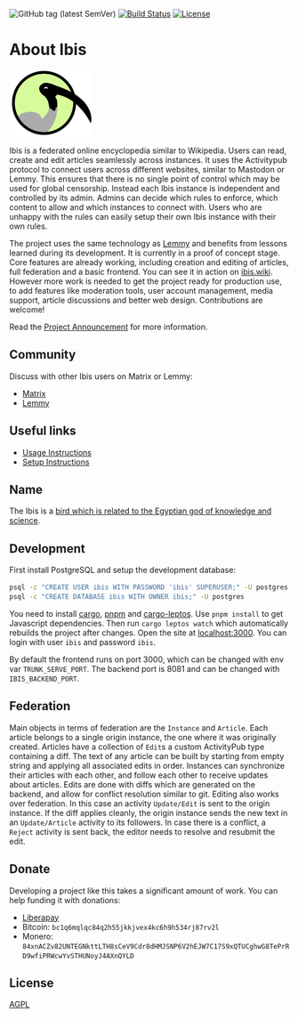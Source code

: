
![GitHub tag (latest SemVer)](https://img.shields.io/github/tag/Nutomic/ibis.svg)
[![Build Status](https://woodpecker.join-lemmy.org/api/badges/Nutomic/ibis/status.svg)](https://woodpecker.join-lemmy.org/Nutomic/ibis)
[![License](https://img.shields.io/github/license/Nutomic/ibis.svg)](LICENSE)

About Ibis
===

![](assets/logo.png)

Ibis is a federated online encyclopedia similar to Wikipedia.  Users can read, create and edit articles seamlessly across instances. It uses the Activitypub protocol to connect users across different websites, similar to Mastodon or Lemmy. This ensures that there is no single point of control which may be used for global censorship. Instead each Ibis instance is independent and controlled by its admin. Admins can decide which rules to enforce, which content to allow and which instances to connect with. Users who are unhappy with the rules can easily setup their own Ibis instance with their own rules. 

The project uses the same technology as [Lemmy](https://join-lemmy.org/) and benefits from lessons learned during its development. It is currently in a proof of concept stage. Core features are already working, including creation and editing of articles, full federation and a basic frontend. You can see it in action on [ibis.wiki](https://ibis.wiki). However more work is needed to get the project ready for production use, to add features like moderation tools, user account management, media support, article discussions and better web design. Contributions are welcome!

Read the [Project Announcement](https://ibis.wiki/article/Announcing_Ibis,_the_federated_Wikipedia_Alternative) for more information.

## Community

Discuss with other Ibis users on Matrix or Lemmy:

- [Matrix](https://matrix.to/#/#ibis:matrix.org)
- [Lemmy](https://lemmy.ml/c/ibis)

## Useful links

- [Usage Instructions](https://ibis.wiki/article/Usage_Instructions)
- [Setup Instructions](https://ibis.wiki/article/Setup_Instructions)

## Name

The Ibis is a [bird which is related to the Egyptian god of knowledge and science](https://en.wikipedia.org/wiki/African_sacred_ibis#In_myth_and_legend).

## Development

First install PostgreSQL and setup the development database:
```sh
psql -c "CREATE USER ibis WITH PASSWORD 'ibis' SUPERUSER;" -U postgres
psql -c "CREATE DATABASE ibis WITH OWNER ibis;" -U postgres
```

You need to install [cargo](https://rustup.rs/), [pnpm](https://pnpm.io/) and [cargo-leptos](https://github.com/leptos-rs/cargo-leptos). Use `pnpm install` to get Javascript dependencies. Then run `cargo leptos watch` which automatically rebuilds the project after changes. Open the site at [localhost:3000](http://localhost:3000/). You can login with user `ibis` and password `ibis`.

By default the frontend runs on port 3000, which can be changed with env var `TRUNK_SERVE_PORT`. The backend port is 8081 and can be changed with `IBIS_BACKEND_PORT`.

## Federation

Main objects in terms of federation are the `Instance` and `Article`. Each article belongs to a single origin instance, the one where it was originally created. Articles have a collection of `Edit`s a custom ActivityPub type containing a diff. The text of any article can be built by starting from empty string and applying all associated edits in order. Instances can synchronize their articles with each other, and follow each other to receive updates about articles. Edits are done with diffs which are generated on the backend, and allow for conflict resolution similar to git. Editing also works over federation. In this case an activity `Update/Edit` is sent to the origin instance. If the diff applies cleanly, the origin instance sends the new text in an `Update/Article` activity to its followers. In case there is a conflict, a `Reject` activity is sent back, the editor needs to resolve and resubmit the edit.

## Donate

Developing a project like this takes a significant amount of work. You can help funding it with donations:

- [Liberapay](https://liberapay.com/Ibis/)
- Bitcoin: `bc1q6mqlqc84q2h55jkkjvex4kc6h9h534rj87rv2l`
- Monero: `84xnACZv82UNTEGNkttLTH8sCeV9Cdr8dHMJSNP6V2hEJW7C17S9xQTUCghwG8TePrRD9wfiPRWcwYvSTHUNoyJ4AXnQYLD`

## License

[AGPL](LICENSE)
